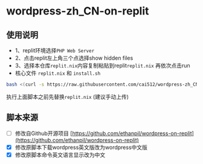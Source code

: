 # wordpress-zh_CN-on-replit  

## 使用说明
- 1、replit环境选择`PHP Web Server`
- 2、点击replit左上角三个点选择show hidden files
- 3、选择本仓库`replit.nix`内容复制粘贴到replit`replit.nix`  再依次点击run
- 核心文件 `replit.nix` 和 `install.sh`  
```bash
bash <(curl -s https://raw.githubusercontent.com/cai512/wordpress-zh_CN-on-replit/main/install.sh)
```
执行上面脚本之前先替换`replit.nix` (建议手动上传)

## 脚本来源
- [ ] 修改自Github开源项目 [https://github.com/ethanpil/wordpress-on-replit](https://github.com/ethanpil/wordpress-on-replit)
- [x] 修改原脚本下载wordpress英文版改为wordpress中文版
- [x] 修改原脚本命令英文语言显示改为中文
